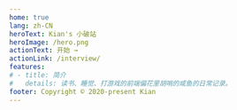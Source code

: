 ```yaml
---
home: true
lang: zh-CN
heroText: Kian's 小破站
heroImage: /hero.png
actionText: 开始 →
actionLink: /interview/
features:
# - title: 简介
#   details: 读书、睡觉、打游戏的前端偏花里胡哨的咸鱼的日常记录。
footer: Copyright © 2020-present Kian
---
```

